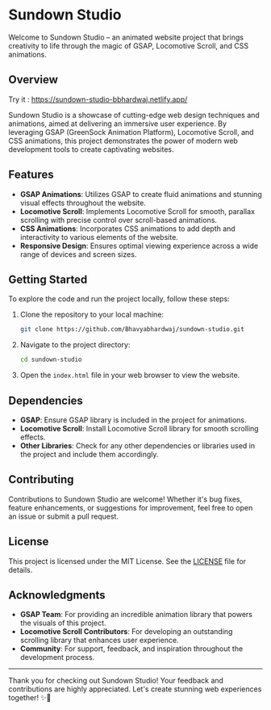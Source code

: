# Sundown Studio

Welcome to Sundown Studio – an animated website project that brings creativity to life through the magic of GSAP, Locomotive Scroll, and CSS animations.

## Overview
Try it : https://sundown-studio-bbhardwaj.netlify.app/

Sundown Studio is a showcase of cutting-edge web design techniques and animations, aimed at delivering an immersive user experience. By leveraging GSAP (GreenSock Animation Platform), Locomotive Scroll, and CSS animations, this project demonstrates the power of modern web development tools to create captivating websites.

## Features

- **GSAP Animations**: Utilizes GSAP to create fluid animations and stunning visual effects throughout the website.
- **Locomotive Scroll**: Implements Locomotive Scroll for smooth, parallax scrolling with precise control over scroll-based animations.
- **CSS Animations**: Incorporates CSS animations to add depth and interactivity to various elements of the website.
- **Responsive Design**: Ensures optimal viewing experience across a wide range of devices and screen sizes.

## Getting Started

To explore the code and run the project locally, follow these steps:

1. Clone the repository to your local machine:

   ```bash
   git clone https://github.com/Bhavyabhardwaj/sundown-studio.git
   ```

2. Navigate to the project directory:

   ```bash
   cd sundown-studio
   ```

3. Open the `index.html` file in your web browser to view the website.

## Dependencies

- **GSAP**: Ensure GSAP library is included in the project for animations.
- **Locomotive Scroll**: Install Locomotive Scroll library for smooth scrolling effects.
- **Other Libraries**: Check for any other dependencies or libraries used in the project and include them accordingly.

## Contributing

Contributions to Sundown Studio are welcome! Whether it's bug fixes, feature enhancements, or suggestions for improvement, feel free to open an issue or submit a pull request.

## License

This project is licensed under the MIT License. See the [LICENSE](LICENSE) file for details.

## Acknowledgments

- **GSAP Team**: For providing an incredible animation library that powers the visuals of this project.
- **Locomotive Scroll Contributors**: For developing an outstanding scrolling library that enhances user experience.
- **Community**: For support, feedback, and inspiration throughout the development process.

---

Thank you for checking out Sundown Studio! Your feedback and contributions are highly appreciated. Let's create stunning web experiences together! ✨🌅
